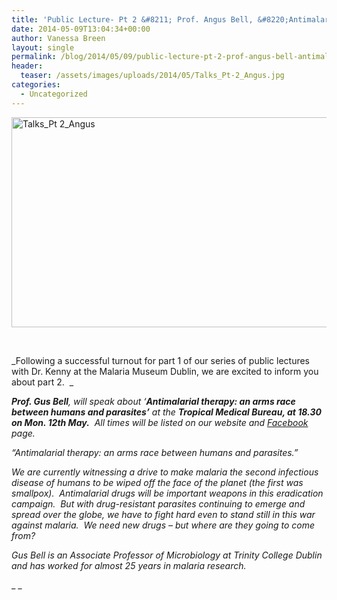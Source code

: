 ```yaml
---
title: 'Public Lecture- Pt 2 &#8211; Prof. Angus Bell, &#8220;Antimalarial therapy: an arms race between humans and parasites.&#8221;'
date: 2014-05-09T13:04:34+00:00
author: Vanessa Breen
layout: single
permalink: /blog/2014/05/09/public-lecture-pt-2-prof-angus-bell-antimalarial-therapy-an-arms-race-between-humans-and-parasites/
header:
  teaser: /assets/images/uploads/2014/05/Talks_Pt-2_Angus.jpg
categories:
  - Uncategorized
---
```

<img class="alignnone" src="{{ base }}/assets/images/uploads/2014/05/Talks_Pt-2_Angus.jpg" alt="Talks_Pt 2_Angus" width="577" height="336" />

&nbsp;

_Following a successful turnout for part 1 of our series of public lectures with Dr. Kenny at the Malaria Museum Dublin, we are excited to inform you about part 2.  _

_**Prof. Gus Bell**, will speak about &#8216;**Antimalarial therapy: an arms race between humans and parasites&#8217;** at the **Tropical Medical Bureau, at 18.30 on Mon. 12th May.**  All times will be listed on our website and [Facebook](https://www.facebook.com/events/291399951036054/?context=create&source=49) page._

_“Antimalarial therapy: an arms race between humans and parasites.”_

_We are currently witnessing a drive to make malaria the second infectious disease of humans to be wiped off the face of the planet (the first was smallpox).  Antimalarial drugs will be important weapons in this eradication campaign.  But with drug-resistant parasites continuing to emerge and spread over the globe, we have to fight hard even to stand still in this war against malaria.  We need new drugs – but where are they going to come from?_
  
_Gus Bell is an Associate Professor of Microbiology at Trinity College Dublin and has worked for almost 25 years in malaria research._

_ _
